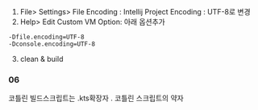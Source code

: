 1. File> Settings> File Encoding : Intellij Project Encoding : UTF-8로 변경
2. Help> Edit Custom VM Option: 아래 옵션추가
```vm option
-Dfile.encoding=UTF-8
-Dconsole.encoding=UTF-8
```
3. clean & build


### 06 
코틀린 빌드스크립트는 .kts확장자 . 코틀린 스크립트의 약자



